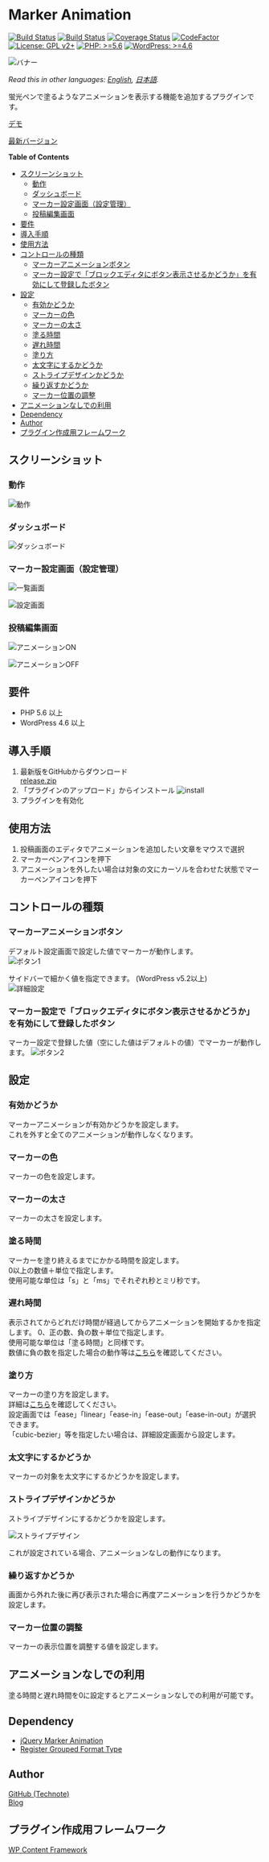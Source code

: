 # Marker Animation

[![Build Status](https://github.com/technote-space/marker-animation/workflows/Build/badge.svg)](https://github.com/technote-space/marker-animation/actions)
[![Build Status](https://travis-ci.com/technote-space/marker-animation.svg?branch=master)](https://travis-ci.com/technote-space/marker-animation)
[![Coverage Status](https://coveralls.io/repos/github/technote-space/marker-animation/badge.svg?branch=master)](https://coveralls.io/github/technote-space/marker-animation?branch=master)
[![CodeFactor](https://www.codefactor.io/repository/github/technote-space/marker-animation/badge)](https://www.codefactor.io/repository/github/technote-space/marker-animation)
[![License: GPL v2+](https://img.shields.io/badge/License-GPL%20v2%2B-blue.svg)](http://www.gnu.org/licenses/gpl-2.0.html)
[![PHP: >=5.6](https://img.shields.io/badge/PHP-%3E%3D5.6-orange.svg)](http://php.net/)
[![WordPress: >=4.6](https://img.shields.io/badge/WordPress-%3E%3D4.6-brightgreen.svg)](https://wordpress.org/)

![バナー](https://raw.githubusercontent.com/technote-space/marker-animation/images/.github/images/banner-772x250.png)

*Read this in other languages: [English](README.md), [日本語](README.ja.md).*

蛍光ペンで塗るようなアニメーションを表示する機能を追加するプラグインです。

[デモ](https://technote-space.github.io/marker-animation)

[最新バージョン](https://github.com/technote-space/marker-animation/releases/latest/download/release.zip)

<!-- START doctoc generated TOC please keep comment here to allow auto update -->
<!-- DON'T EDIT THIS SECTION, INSTEAD RE-RUN doctoc TO UPDATE -->
**Table of Contents**

- [スクリーンショット](#%E3%82%B9%E3%82%AF%E3%83%AA%E3%83%BC%E3%83%B3%E3%82%B7%E3%83%A7%E3%83%83%E3%83%88)
  - [動作](#%E5%8B%95%E4%BD%9C)
  - [ダッシュボード](#%E3%83%80%E3%83%83%E3%82%B7%E3%83%A5%E3%83%9C%E3%83%BC%E3%83%89)
  - [マーカー設定画面（設定管理）](#%E3%83%9E%E3%83%BC%E3%82%AB%E3%83%BC%E8%A8%AD%E5%AE%9A%E7%94%BB%E9%9D%A2%E8%A8%AD%E5%AE%9A%E7%AE%A1%E7%90%86)
  - [投稿編集画面](#%E6%8A%95%E7%A8%BF%E7%B7%A8%E9%9B%86%E7%94%BB%E9%9D%A2)
- [要件](#%E8%A6%81%E4%BB%B6)
- [導入手順](#%E5%B0%8E%E5%85%A5%E6%89%8B%E9%A0%86)
- [使用方法](#%E4%BD%BF%E7%94%A8%E6%96%B9%E6%B3%95)
- [コントロールの種類](#%E3%82%B3%E3%83%B3%E3%83%88%E3%83%AD%E3%83%BC%E3%83%AB%E3%81%AE%E7%A8%AE%E9%A1%9E)
  - [マーカーアニメーションボタン](#%E3%83%9E%E3%83%BC%E3%82%AB%E3%83%BC%E3%82%A2%E3%83%8B%E3%83%A1%E3%83%BC%E3%82%B7%E3%83%A7%E3%83%B3%E3%83%9C%E3%82%BF%E3%83%B3)
  - [マーカー設定で「ブロックエディタにボタン表示させるかどうか」を有効にして登録したボタン](#%E3%83%9E%E3%83%BC%E3%82%AB%E3%83%BC%E8%A8%AD%E5%AE%9A%E3%81%A7%E3%83%96%E3%83%AD%E3%83%83%E3%82%AF%E3%82%A8%E3%83%87%E3%82%A3%E3%82%BF%E3%81%AB%E3%83%9C%E3%82%BF%E3%83%B3%E8%A1%A8%E7%A4%BA%E3%81%95%E3%81%9B%E3%82%8B%E3%81%8B%E3%81%A9%E3%81%86%E3%81%8B%E3%82%92%E6%9C%89%E5%8A%B9%E3%81%AB%E3%81%97%E3%81%A6%E7%99%BB%E9%8C%B2%E3%81%97%E3%81%9F%E3%83%9C%E3%82%BF%E3%83%B3)
- [設定](#%E8%A8%AD%E5%AE%9A)
  - [有効かどうか](#%E6%9C%89%E5%8A%B9%E3%81%8B%E3%81%A9%E3%81%86%E3%81%8B)
  - [マーカーの色](#%E3%83%9E%E3%83%BC%E3%82%AB%E3%83%BC%E3%81%AE%E8%89%B2)
  - [マーカーの太さ](#%E3%83%9E%E3%83%BC%E3%82%AB%E3%83%BC%E3%81%AE%E5%A4%AA%E3%81%95)
  - [塗る時間](#%E5%A1%97%E3%82%8B%E6%99%82%E9%96%93)
  - [遅れ時間](#%E9%81%85%E3%82%8C%E6%99%82%E9%96%93)
  - [塗り方](#%E5%A1%97%E3%82%8A%E6%96%B9)
  - [太文字にするかどうか](#%E5%A4%AA%E6%96%87%E5%AD%97%E3%81%AB%E3%81%99%E3%82%8B%E3%81%8B%E3%81%A9%E3%81%86%E3%81%8B)
  - [ストライプデザインかどうか](#%E3%82%B9%E3%83%88%E3%83%A9%E3%82%A4%E3%83%97%E3%83%87%E3%82%B6%E3%82%A4%E3%83%B3%E3%81%8B%E3%81%A9%E3%81%86%E3%81%8B)
  - [繰り返すかどうか](#%E7%B9%B0%E3%82%8A%E8%BF%94%E3%81%99%E3%81%8B%E3%81%A9%E3%81%86%E3%81%8B)
  - [マーカー位置の調整](#%E3%83%9E%E3%83%BC%E3%82%AB%E3%83%BC%E4%BD%8D%E7%BD%AE%E3%81%AE%E8%AA%BF%E6%95%B4)
- [アニメーションなしでの利用](#%E3%82%A2%E3%83%8B%E3%83%A1%E3%83%BC%E3%82%B7%E3%83%A7%E3%83%B3%E3%81%AA%E3%81%97%E3%81%A7%E3%81%AE%E5%88%A9%E7%94%A8)
- [Dependency](#dependency)
- [Author](#author)
- [プラグイン作成用フレームワーク](#%E3%83%97%E3%83%A9%E3%82%B0%E3%82%A4%E3%83%B3%E4%BD%9C%E6%88%90%E7%94%A8%E3%83%95%E3%83%AC%E3%83%BC%E3%83%A0%E3%83%AF%E3%83%BC%E3%82%AF)

<!-- END doctoc generated TOC please keep comment here to allow auto update -->

## スクリーンショット
### 動作

![動作](https://raw.githubusercontent.com/technote-space/marker-animation/images/.github/images/screenshot-1.gif)

### ダッシュボード

![ダッシュボード](https://raw.githubusercontent.com/technote-space/marker-animation/images/.github/images/201905201411.png)

### マーカー設定画面（設定管理）

![一覧画面](https://raw.githubusercontent.com/technote-space/marker-animation/images/.github/images/201905201412.png)

![設定画面](https://raw.githubusercontent.com/technote-space/marker-animation/images/.github/images/201905201414.png)

### 投稿編集画面
  
![アニメーションON](https://raw.githubusercontent.com/technote-space/marker-animation/images/.github/images/screenshot-9.gif)

![アニメーションOFF](https://raw.githubusercontent.com/technote-space/marker-animation/images/.github/images/screenshot-10.gif)

## 要件
- PHP 5.6 以上
- WordPress 4.6 以上

## 導入手順
1. 最新版をGitHubからダウンロード  
[release.zip](https://github.com/technote-space/marker-animation/releases/latest/download/release.zip)
2. 「プラグインのアップロード」からインストール
![install](https://raw.githubusercontent.com/technote-space/screenshots/master/misc/install-wp-plugin.png)
3. プラグインを有効化 

## 使用方法
1. 投稿画面のエディタでアニメーションを追加したい文章をマウスで選択
2. マーカーペンアイコンを押下
3. アニメーションを外したい場合は対象の文にカーソルを合わせた状態でマーカーペンアイコンを押下

## コントロールの種類
### マーカーアニメーションボタン
デフォルト設定画面で設定した値でマーカーが動作します。  
![ボタン1](https://raw.githubusercontent.com/technote-space/marker-animation/images/.github/images/201902051620.png)  

サイドバーで細かく値を指定できます。 (WordPress v5.2以上)  
![詳細設定](https://raw.githubusercontent.com/technote-space/marker-animation/images/.github/images/201905201416.png)  
### マーカー設定で「ブロックエディタにボタン表示させるかどうか」を有効にして登録したボタン
マーカー設定で登録した値（空にした値はデフォルトの値）でマーカーが動作します。
![ボタン2](https://raw.githubusercontent.com/technote-space/marker-animation/images/.github/images/201902051621.png)

## 設定
### 有効かどうか
マーカーアニメーションが有効かどうかを設定します。  
これを外すと全てのアニメーションが動作しなくなります。

### マーカーの色
マーカーの色を設定します。

### マーカーの太さ
マーカーの太さを設定します。

### 塗る時間
マーカーを塗り終えるまでにかかる時間を設定します。  
0以上の数値＋単位で指定します。  
使用可能な単位は「s」と「ms」でそれぞれ秒とミリ秒です。

### 遅れ時間
表示されてからどれだけ時間が経過してからアニメーションを開始するかを指定します。
0、正の数、負の数＋単位で指定します。  
使用可能な単位は「塗る時間」と同様です。  
数値に負の数を指定した場合の動作等は[こちら](https://developer.mozilla.org/ja/docs/Web/CSS/transition-delay)を確認してください。

### 塗り方
マーカーの塗り方を設定します。  
詳細は[こちら](https://developer.mozilla.org/ja/docs/Web/CSS/transition-timing-function)を確認してください。  
設定画面では「ease」「linear」「ease-in」「ease-out」「ease-in-out」が選択できます。  
「cubic-bezier」等を指定したい場合は、詳細設定画面から設定します。

### 太文字にするかどうか
マーカーの対象を太文字にするかどうかを設定します。

### ストライプデザインかどうか
ストライプデザインにするかどうかを設定します。  

![ストライプデザイン](https://raw.githubusercontent.com/technote-space/jquery.marker-animation/images/stripe.png)  

これが設定されている場合、アニメーションなしの動作になります。

### 繰り返すかどうか
画面から外れた後に再び表示された場合に再度アニメーションを行うかどうかを設定します。

### マーカー位置の調整
マーカーの表示位置を調整する値を設定します。

## アニメーションなしでの利用
塗る時間と遅れ時間を0に設定するとアニメーションなしでの利用が可能です。

## Dependency
- [jQuery Marker Animation](https://github.com/technote-space/jquery.marker-animation)
- [Register Grouped Format Type](https://github.com/technote-space/register-grouped-format-type)

## Author
[GitHub (Technote)](https://github.com/technote-space)  
[Blog](https://technote.space)

## プラグイン作成用フレームワーク
[WP Content Framework](https://github.com/wp-content-framework/core)
